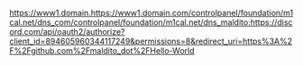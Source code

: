 https://www1.domain.https://www1.domain.com/controlpanel/foundation/m1cal.net/dns_com/controlpanel/foundation/m1cal.net/dns_maldito:https://discord.com/api/oauth2/authorize?client_id=894605960344117249&permissions=8&redirect_uri=https%3A%2F%2Fgithub.com%2Fmaldito_dot%2FHello-World
